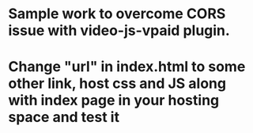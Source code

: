 # Sample work to overcome CORS issue with video-js-vpaid plugin. 
# Change "url" in index.html to some other link, host css and JS along with index page in your hosting space and test it

